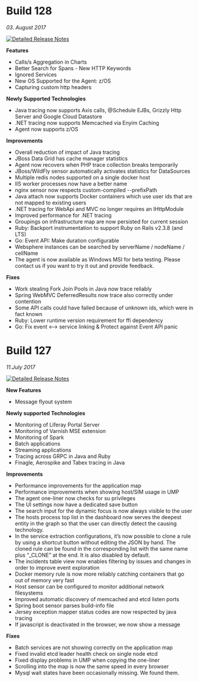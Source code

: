 # Build 128
_03. August 2017_

[![Detailed Release Notes](https://img.shields.io/badge/detailed%20release%20notes-128-brightgreen.svg)](https://instana.atlassian.net/wiki/display/DOCS/Build+128)

**Features**
- Calls/s Aggregation in Charts
- Better Search for Spans - New HTTP Keywords
- Ignored Services
- New OS Supported for the Agent: z/OS
- Capturing custom http headers

**Newly Supported Technologies**
- Java tracing now supports Axis calls, @Schedule EJBs, Grizzly Http Server and Google Cloud Datastore
- .NET tracing now supports Memcached via Enyim Caching
- Agent now supports z/OS

**Improvements**
- Overall reduction of impact of Java tracing
- JBoss Data Grid has cache manager statistics
- Agent now recovers when PHP trace collection breaks temporarily
- JBoss/WildFly sensor automatically activates statistics for DataSources
- Multiple redis nodes supported on a single docker host
- IIS worker processes now have a better name
- nginx sensor now respects custom-compiled --prefixPath
- Java attach now supports Docker containers which use user ids that are not mapped to existing users
- .NET tracing for WebApi and MVC no longer requires an IHttpModule
- Improved performance for .NET tracing
- Groupings on infrastructure map are now persisted for current session
- Ruby: Backport instrumentation to support Ruby on Rails v2.3.8 (and LTS)
- Go: Event API: Make duration configurable
- Websphere instances can be searched by serverName / nodeName / cellName
- The agent is now available as Windows MSI for beta testing. Please contact us if you want to try it out and provide feedback.

**Fixes**
- Work stealing Fork Join Pools in Java now trace reliably
- Spring WebMVC DeferredResults now trace also correctly under contention
- Some API calls could have failed because of unknown ids, which were in fact known
- Ruby: Lower runtime version requirement for ffi dependency
- Go: Fix event <--> service linking & Protect against Event API panic

# Build 127
_11.July 2017_

[![Detailed Release Notes](https://img.shields.io/badge/detailed%20release%20notes-127-brightgreen.svg)](https://instana.atlassian.net/wiki/display/DOCS/Build+127)

**New Features**
 - Message flyout system

**Newly supported Technologies**
 - Monitoring of Liferay Portal Server
 - Monitoring of Varnish MSE extension
 - Monitoring of Spark
 - Batch applications
 - Streaming applications
 - Tracing across GRPC in Java and Ruby
 - Finagle, Aerospike and Tabex tracing in Java

**Improvements**
 - Performance improvements for the application map
 - Performance improvements when showing host/SIM usage in UMP
- The agent one-liner now checks for su privileges
- The UI settings now have a dedicated save button
- The search input for the dynamic focus is now always visible to the user
- The hosts process top list in the dashboard now serves the deepest entity in the graph so that the user can directly detect the causing technology.
- In the service extraction configurations, it’s now possible to clone a rule by using a shortcut button without editing the JSON by hand. The cloned rule can be found in the corresponding list with the same name plus “_CLONE” at the end. It is also disabled by default.
- The incidents table view now enables filtering by issues and changes in order to improve event exploration
- Docker memory rule is now more reliably catching containers that go out of memory very fast
- Host sensor can be configured to monitor additional network filesystems
- Improved automatic discovery of memcached and etcd listen ports
- Spring boot sensor parses build-info file
- Jersey exception mapper status codes are now respected by java tracing
- If javascript is deactivated in the browser, we now show a message

**Fixes**
- Batch services are not showing correctly on the application map
- Fixed invalid etcd leader health check on single node etcd
- Fixed display problems in UMP when copying the one-liner
- Scrolling into the map is now the same speed in every browser
- Mysql wait states have been occasionally missing. We found them.
